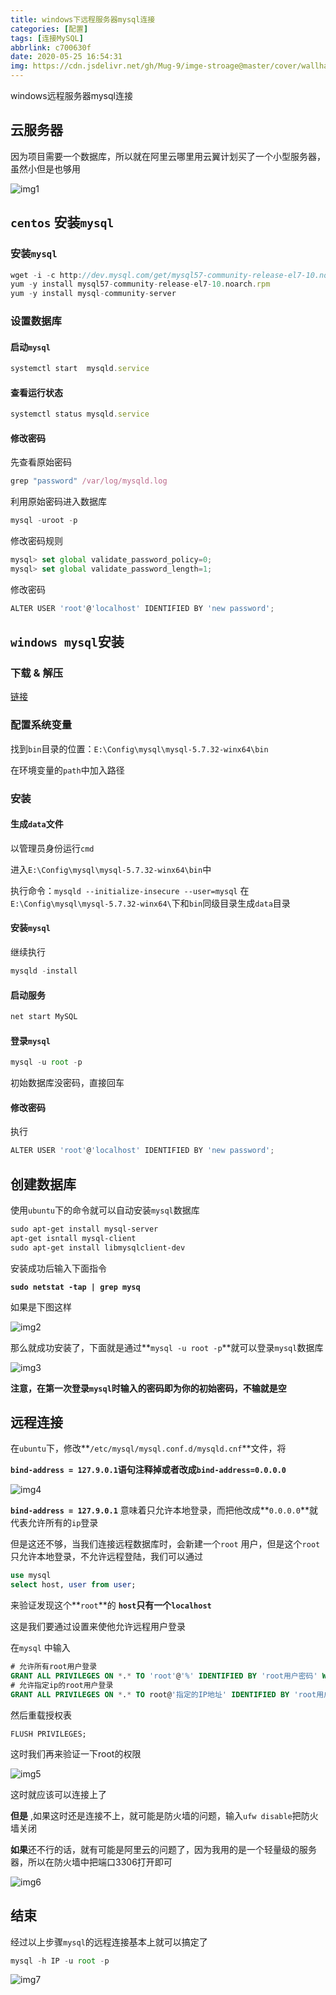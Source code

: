 ```yaml
---
title: windows下远程服务器mysql连接
categories: [配置]
tags: [连接MySQL]
abbrlink: c700630f
date: 2020-05-25 16:54:31
img: https://cdn.jsdelivr.net/gh/Mug-9/imge-stroage@master/cover/wallhaven-l3zmwy.1ldeaf1lteg0.jpg
---
```


windows远程服务器mysql连接

<!-- less-->

## 云服务器

因为项目需要一个数据库，所以就在阿里云哪里用云翼计划买了一个小型服务器，虽然小但是也够用

![img1](https://wx4.sinaimg.cn/mw690/0083TyOJly1gf4t674wa9j30fv059dfs.jpg)



## `centos` 安装`mysql`

### 安装`mysql`

```js
wget -i -c http://dev.mysql.com/get/mysql57-community-release-el7-10.noarch.rpm
yum -y install mysql57-community-release-el7-10.noarch.rpm
yum -y install mysql-community-server
```

### 设置数据库

#### 启动`mysql`

```js
systemctl start  mysqld.service
```

#### 查看运行状态

```js
systemctl status mysqld.service
```

#### 修改密码

先查看原始密码

```js
grep "password" /var/log/mysqld.log
```

利用原始密码进入数据库

```js
mysql -uroot -p
```

修改密码规则

```js
mysql> set global validate_password_policy=0;
mysql> set global validate_password_length=1;
```

修改密码

```js
ALTER USER 'root'@'localhost' IDENTIFIED BY 'new password';
```

## `windows mysql`安装

### 下载 & 解压

[链接](https://dev.mysql.com/downloads/mysql/)

### 配置系统变量

找到`bin`目录的位置：`E:\Config\mysql\mysql-5.7.32-winx64\bin`

在环境变量的`path`中加入路径

### 安装

#### 生成`data`文件

以管理员身份运行`cmd`

进入`E:\Config\mysql\mysql-5.7.32-winx64\bin`中

执行命令：`mysqld --initialize-insecure --user=mysql` 在`E:\Config\mysql\mysql-5.7.32-winx64\`下和`bin`同级目录生成`data`目录

#### 安装`mysql`

继续执行

```js
mysqld -install
```

#### 启动服务

```js
net start MySQL
```

#### 登录`mysql`

```js
mysql -u root -p
```

初始数据库没密码，直接回车

#### 修改密码

执行

```js
ALTER USER 'root'@'localhost' IDENTIFIED BY 'new password';
```

## 创建数据库

使用`ubuntu`下的命令就可以自动安装`mysql`数据库

```html
sudo apt-get install mysql-server
apt-get isntall mysql-client
sudo apt-get install libmysqlclient-dev
```

安装成功后输入下面指令

**`sudo netstat -tap | grep mysq`**

如果是下图这样

![img2](https://wx4.sinaimg.cn/mw690/0083TyOJly1gf4tfwa2pcj30nf014dfp.jpg)

那么就成功安装了，下面就是通过**`mysql -u root -p`**就可以登录`mysql`数据库

![img3](https://wx3.sinaimg.cn/mw690/0083TyOJly1gf4tk9c4g8j30ji074aaa.jpg)

**注意，在第一次登录`mysql`时输入的密码即为你的初始密码，不输就是空**

## 远程连接

在`ubuntu`下，修改**`/etc/mysql/mysql.conf.d/mysqld.cnf`**文件，将

**`bind-address = 127.9.0.1`**语句注释掉或者改成**`bind-address=0.0.0.0`**

![img4](https://wx2.sinaimg.cn/mw690/0083TyOJly1gf4tqpv8czj30gv09rweo.jpg)

**`bind-address = 127.9.0.1`** 意味着只允许本地登录，而把他改成**`0.0.0.0`**就代表允许所有的`ip`登录

但是这还不够，当我们连接远程数据库时，会新建一个`root` 用户，但是这个`root`只允许本地登录，不允许远程登陆，我们可以通过

```sql
use mysql
select host, user from user;
```

来验证发现这个**`root`**的 **`host`**只有一个**`localhost`**

这是我们要通过设置来使他允许远程用户登录

在`mysql` 中输入

```sql
# 允许所有root用户登录
GRANT ALL PRIVILEGES ON *.* TO 'root'@'%' IDENTIFIED BY 'root用户密码' WITH GRANT OPTION;
# 允许指定ip的root用户登录
GRANT ALL PRIVILEGES ON *.* TO root@'指定的IP地址' IDENTIFIED BY 'root用户密码' WITH GRANT OPTION;
```

然后重载授权表

`FLUSH PRIVILEGES;`

这时我们再来验证一下root的权限

![img5](https://wx4.sinaimg.cn/mw690/0083TyOJly1gf4wgkwzwaj309n05vdfr.jpg)

这时就应该可以连接上了

**但是** ,如果这时还是连接不上，就可能是防火墙的问题，输入`ufw disable`把防火墙关闭

**如果**还不行的话，就有可能是阿里云的问题了，因为我用的是一个轻量级的服务器，所以在防火墙中把端口3306打开即可

![img6](https://wx3.sinaimg.cn/mw690/0083TyOJly1gf4wnimwtxj30l206paa5.jpg)

## 结束

经过以上步骤`mysql`的远程连接基本上就可以搞定了

```js
mysql -h IP -u root -p
```



![img7](https://wx3.sinaimg.cn/mw690/0083TyOJly1gf4wpo7tfgj30in07d74g.jpg)

